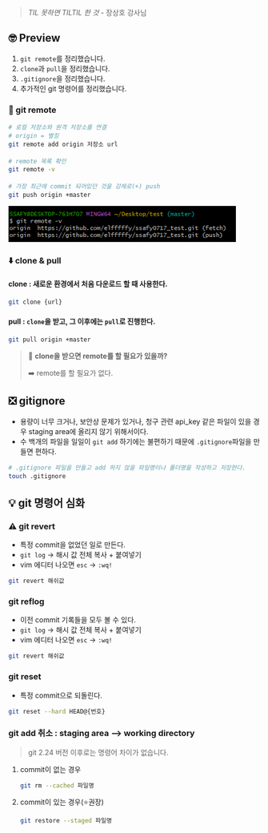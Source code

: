 > *TIL 못하면 TILTIL 한 것* - 장상호 강사님

## 🤓 Preview
1. `git remote`를 정리했습니다.
2. `clone`과 `pull`을 정리했습니다.
3. `.gitignore`을 정리했습니다.
4. 추가적인 git 명령어를 정리했습니다.

### 🧷 git remote

```bash
# 로컬 저장소와 원격 저장소를 연결
# origin = 별칭
git remote add origin 저장소 url 

# remote 목록 확인
git remote -v 

# 가장 최근에 commit 되어있던 것을 강제로(+) push
git push origin +master 
```
![remove -v](git-v.png)

### ⬇️ clone & pull
#### clone : 새로운 환경에서 처음 다운로드 할 때 사용한다.
```bash
git clone {url}
```

#### pull : `clone`을 받고, 그 이후에는 `pull`로 진행한다.
```bash
git pull origin +master
```
> 🤔 **clone을 받으면 remote를 할 필요가 있을까?**
> 
> ➡️ remote를 할 필요가 없다.

## ❎ gitignore
- 용량이 너무 크거나, 보안상 문제가 있거나, 청구 관련 api_key 같은 파일이 있을 경우 staging area에 올리지 않기 위해서이다.
- 수 백개의 파일을 일일이 `git add` 하기에는 불편하기 때문에 `.gitignore`파일을 만들면 편하다.
```bash
# .gitignore 파일을 만들고 add 하지 않을 파일명이나 폴더명을 작성하고 저장한다.
touch .gitignore
```

## 💡 git 명령어 심화
### ⚠️ git revert
- 특정 commit을 없었던 일로 만든다.
- `git log` -> 해시 값 전체 복사 + 붙여넣기
- vim 에디터 나오면 `esc` -> `:wq!`
```bash
git revert 해쉬값
```

### git reflog
- 이전 commit 기록들을 모두 볼 수 있다.
- `git log` -> 해시 값 전체 복사 + 붙여넣기
- vim 에디터 나오면 `esc` -> `:wq!`
```bash
git revert 해쉬값
```

### git reset
- 특정 commit으로 되돌린다.
```bash
git reset --hard HEAD@{번호}
```

### git add 취소 : staging area --> working directory
> git 2.24 버전 이후로는 명령어 차이가 없습니다.
1. commit이 없는 경우
   ```bash
   git rm --cached 파일명
   ```
2. commit이 있는 경우(⭐권장)
   ```bash
   git restore --staged 파일명
   ```